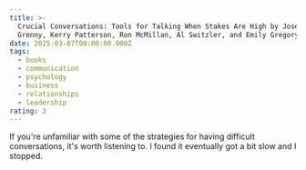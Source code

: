 ```yaml
---
title: >-
  Crucial Conversations: Tools for Talking When Stakes Are High by Joseph
  Grenny, Kerry Patterson, Ron McMillan, Al Switzler, and Emily Gregory
date: 2025-03-07T00:00:00.000Z
tags:
  - books
  - communication
  - psychology
  - business
  - relationships
  - leadership
rating: 3
---
```

If you're unfamiliar with some of the strategies for having difficult conversations, it's worth listening to. I found it eventually got a bit slow and I stopped.
